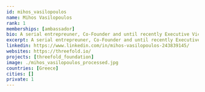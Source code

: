 ```yaml
---
id: mihos_vasilopoulos
name: Mihos Vasilopoulos
rank: 1
memberships: [ambassador]
bio: A serial entrepreuner, Co-Founder and until recently Executive Vice President of NEWAGE ENERGY, presently UK's largest private oil and gas company. Also co-Founder of Global Process Systems the leading Middle East fabricator of process modules, as well as co-Founder of HYDROCYCLONICS, a US based company developing water treatment systems. Previously held numerous Senior positions with KVAERNER (Head of Energy Asia), Executive Vice President of PETROPLUS, Advisor to the President of HYUNDAI HEAVY INDUSTRIES, Advisor to the Chairman of TRANSCANADA, and Senior Consultant with MARATHON OIL. Ambassador fell in love with Threefold The world is fast adopting e-currencies (against artificial FIAT); Backed by Capacity and supported by unique disruptive green technology, the TFT Token is a unique IT monetary instrument, that unlike other cryptocurrencies, has real value. In fact, ThreeFold Token is the pre-cursor of an exciting IT-created utility. 
excerpt: A serial entrepreuner, Co-Founder and until recently Executive Vice President of NEWAGE ENERGY, presently UK's largest private oil and gas company.
linkedin: https://www.linkedin.com/in/mihos-vasilopoulos-243839145/
websites: https://threefold.io/
projects: [threefold_foundation]
image: ./mihos_vasilopoulos_processed.jpg
countries: [Greece]
cities: []
private: 1
---
```

